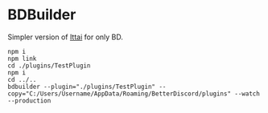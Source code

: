 # BDBuilder

Simpler version of [Ittai](https://github.com/Kyza/ittai) for only BD.

```
npm i
npm link
cd ./plugins/TestPlugin
npm i
cd ../..
bdbuilder --plugin="./plugins/TestPlugin" --copy="C:/Users/Username/AppData/Roaming/BetterDiscord/plugins" --watch --production
```
